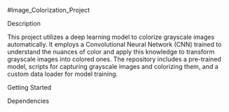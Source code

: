 #Image_Colorization_Project

Description

This project utilizes a deep learning model to colorize grayscale images automatically. It employs a Convolutional Neural Network (CNN) trained to understand the nuances of color and apply this knowledge to transform grayscale images into colored ones. The repository includes a pre-trained model, scripts for capturing grayscale images and colorizing them, and a custom data loader for model training.

Getting Started

Dependencies
